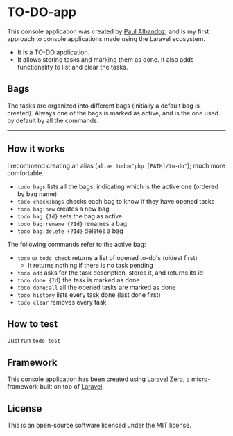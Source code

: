# TO-DO-app

This console application was created by [Paul Albandoz](https://github.com/powlam), and is my first approach to console applications made using the Laravel ecosystem.

- It is a TO-DO application.
- It allows storing tasks and marking them as done. It also adds functionality to list and clear the tasks.

## Bags

The tasks are organized into different bags (initially a default bag is created).
Always one of the bags is marked as active, and is the one used by default by all the commands.

------

## How it works

I recommend creating an alias (`alias todo="php [PATH]/to-do"`); much more comfortable.

- `todo bags` lists all the bags, indicating which is the active one (ordered by bag name)
- `todo check:bags` checks each bag to know if they have opened tasks
- `todo bag:new` creates a new bag
- `todo bag {Id}` sets the bag as active
- `todo bag:rename {?Id}` renames a bag
- `todo bag:delete {?Id}` deletes a bag

The following commands refer to the active bag:

- `todo` or `todo check` returns a list of opened to-do's (oldest first)
    - It returns nothing if there is no task pending
- `todo add` asks for the task description, stores it, and returns its id
- `todo done {Id}` the task is marked as done
- `todo done:all` all the opened tasks are marked as done
- `todo history` lists every task done (last done first)
- `todo clear` removes every task

## How to test

Just run `todo test`

## Framework

This console application has been created using [Laravel Zero](https://laravel-zero.com/), a micro-framework built on top of [Laravel](https://laravel.com).

## License

This is an open-source software licensed under the MIT license.
